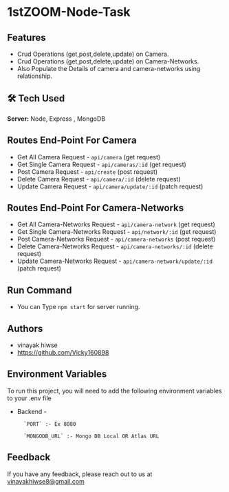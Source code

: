 # 1stZOOM-Node-Task

## Features

- Crud Operations (get,post,delete,update) on Camera.
- Crud Operations (get,post,delete,update) on Camera-Networks.
- Also Populate the Details of camera and camera-networks using relationship.


## 🛠 Tech Used

**Server:** Node, Express , MongoDB 

## Routes End-Point For Camera

- Get All Camera Request - `api/camera` (get request)
- Get Single Camera Request - `api/cameras/:id` (get request)
- Post Camera Request - `api/create` (post request)
- Delete Camera Request - `api/camera/:id`  (delete request)
- Update Camera Request - `api/camera/update/:id`  (patch request)


## Routes End-Point For Camera-Networks

- Get All Camera-Networks Request - `api/camera-network` (get request)
- Get Single Camera-Networks Request - `api/network/:id` (get request)
- Post Camera-Networks Request - `api/camera-networks` (post request)
- Delete Camera-Networks Request - `api/camera-networks/:id`  (delete request)
- Update Camera-Networks Request - `api/camera-network/update/:id`  (patch request)

## Run Command

- You can Type `npm start` for server running.


## Authors

- vinayak hiwse
- https://github.com/Vicky160898


## Environment Variables

To run this project, you will need to add the following environment variables to your .env file

- Backend -

        `PORT` :- Ex 8080

        `MONGODB_URL` :- Mongo DB Local OR Atlas URL



## Feedback

If you have any feedback, please reach out to us at vinayakhiwse8@gmail.com
       

